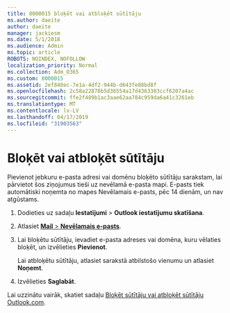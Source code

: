 ```yaml
---
title: 8000015 bloķēt vai atbloķēt sūtītāju
ms.author: daeite
author: daeite
manager: jackiesm
ms.date: 5/1/2018
ms.audience: Admin
ms.topic: article
ROBOTS: NOINDEX, NOFOLLOW
localization_priority: Normal
ms.collection: Adm_O365
ms.custom: 8000015
ms.assetid: 2ef840ec-7e1a-4df2-944b-d643fe08bd8f
ms.openlocfilehash: 2c58a22878b5d36554a17d4363303ccf6207a4ac
ms.sourcegitcommit: ffe2f489b1ac3aae62aa784c959da6a41c3261eb
ms.translationtype: MT
ms.contentlocale: lv-LV
ms.lasthandoff: 04/17/2019
ms.locfileid: "31903563"
---
```

# <a name="block-or-unblock-senders"></a>Bloķēt vai atbloķēt sūtītāju

Pievienot jebkuru e-pasta adresi vai domēnu bloķēto sūtītāju sarakstam, lai pārvietot šos ziņojumus tieši uz nevēlamā e-pasta mapi. E-pasts tiek automātiski noņemta no mapes Nevēlamais e-pasts, pēc 14 dienām, un nav atgūstams.
  
1. Dodieties uz sadaļu **Iestatījumi** \> **Outlook iestatījumu skatīšana**. 
    
2. Atlasiet [ **Mail** \> **Nevēlamais e-pasts**](https://outlook.live.com/mail/options/mail/junkEmail). 
    
3. Lai bloķētu sūtītāju, ievadiet e-pasta adreses vai domēna, kuru vēlaties bloķēt, un izvēlieties **Pievienot**. 
    
    Lai atbloķētu sūtītāju, atlasiet sarakstā atbilstošo vienumu un atlasiet **Noņemt**.
    
4. Izvēlieties **Saglabāt**. 
    
Lai uzzinātu vairāk, skatiet sadaļu [Bloķēt sūtītāju vai atbloķēt sūtītāju Outlook.com](https://go.microsoft.com/fwlink/p/?linkid=873133).
  

